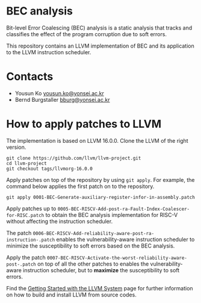 # BEC analysis

Bit-level Error Coalescing (BEC) analysis is a static analysis that
tracks and classifies the effect of the program corruption due to soft errors.

This repository contains an LLVM implementation of BEC and its application
to the LLVM instruction scheduler.


# Contacts

* Yousun Ko <yousun.ko@yonsei.ac.kr>
* Bernd Burgstaller <bburg@yonsei.ac.kr>

# How to apply patches to LLVM

The implementation is based on LLVM 16.0.0. Clone the LLVM of the right version. 

```
git clone https://github.com/llvm/llvm-project.git
cd llvm-project
git checkout tags/llvmorg-16.0.0
```

Apply patches on top of the repository by using ``git apply``.
For example, the command below applies the first patch on to the repository.

```
git apply 0001-BEC-Generate-auxiliary-register-infor-in-assembly.patch
```


Apply patches up to ``0005-BEC-RISCV-Add-post-ra-Fault-Index-Coalescer-for-RISC.patch`` to obtain the BEC analysis implementation for RISC-V without affecting the instruction scheduler.

The patch ``0006-BEC-RISCV-Add-reliability-aware-post-ra-instruction-.patch`` enables the vulnerability-aware instruction scheduler to minimize the susceptibility to soft errors based on the BEC analysis.

Apply the patch ``0007-BEC-RISCV-Activate-the-worst-reliability-aware-post-.patch`` on top of all the other patches to enables the vulnerability-aware instruction scheduler, but to **maximize** the susceptibility to soft errors.

Find the [Getting Started with the LLVM System](https://llvm.org/docs/GettingStarted.html) page for further information on how to build and install LLVM from source codes.
